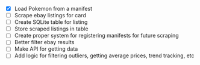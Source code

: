 - [x] Load Pokemon from a manifest
- [ ] Scrape ebay listings for card
- [ ] Create SQLite table for listing 
- [ ] Store scraped listings in table
- [ ] Create proper system for registering manifests for future scraping
- [ ] Better filter ebay results
- [ ] Make API for getting data
- [ ] Add logic for filtering outliers, getting average prices, trend tracking, etc
